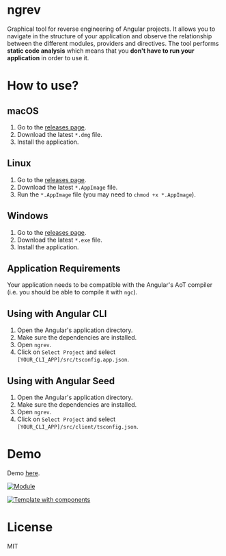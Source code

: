 # ngrev

Graphical tool for reverse engineering of Angular projects. It allows you to navigate in the structure of your application and observe the relationship between the different modules, providers and directives. The tool performs **static code analysis** which means that you **don't have to run your application** in order to use it.

# How to use?

## macOS

1. Go to the [releases page](https://github.com/mgechev/ngrev/releases).
2. Download the latest `*.dmg` file.
3. Install the application.

## Linux

1. Go to the [releases page](https://github.com/mgechev/ngrev/releases).
2. Download the latest `*.AppImage` file.
3. Run the `*.AppImage` file (you may need to `chmod +x *.AppImage`).

## Windows

1. Go to the [releases page](https://github.com/mgechev/ngrev/releases).
2. Download the latest `*.exe` file.
3. Install the application.

## Application Requirements

Your application needs to be compatible with the Angular's AoT compiler (i.e. you should be able to compile it with `ngc`).

## Using with Angular CLI

1. Open the Angular's application directory.
2. Make sure the dependencies are installed.
3. Open `ngrev`.
4. Click on `Select Project` and select `[YOUR_CLI_APP]/src/tsconfig.app.json`.

## Using with Angular Seed

1. Open the Angular's application directory.
2. Make sure the dependencies are installed.
3. Open `ngrev`.
4. Click on `Select Project` and select `[YOUR_CLI_APP]/src/client/tsconfig.json`.

# Demo

Demo [here](https://www.youtube.com/watch?v=sKdsxdeLWjM).

<a href="https://s18.postimg.org/rvcikmxwp/1.png" target="_blank"><img src="https://s18.postimg.org/rvcikmxwp/1.png" alt="Module"/></a>

<a href="https://s18.postimg.org/aw3k5dmp5/2.png" target="_blank"><img src="https://s18.postimg.org/aw3k5dmp5/2.png" alt="Template with components"></a>

# License

MIT

